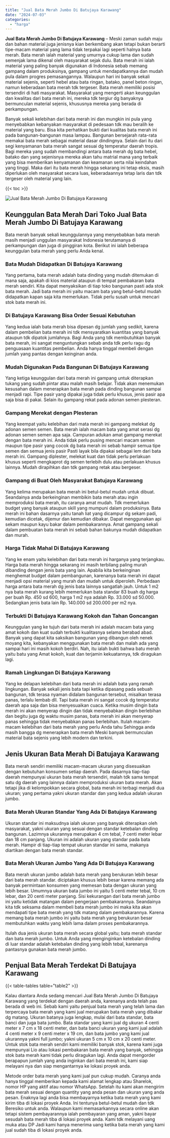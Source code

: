 ```yaml
---
title: "Jual Bata Merah Jumbo Di Batujaya Karawang"
date: "2024-07-03"
categories: 
  - "harga"
---
```


**Jual Bata Merah Jumbo Di Batujaya Karawang** – Meski zaman sudah maju dan bahan material juga jenisnya kian berkembang akan tetapi bukan berarti tipe-macam material yang lama tidak terpakai lagi seperti halnya bata merah. Bata merah ialah material yang umurnya cukup lama dan sudah semenjak lama dikenal oleh masyarakat sejak dulu. Bata merah ini ialah material yang paling banyak digunakan di Indonesia sebab memang gampang dalam produksinya, gampang untuk mendapatkannya dan mudah pula dalam progres pemasangannya. Walaupun hari ini banyak sekali material sejenis, seperti hebel atau bata ringan, batako, panel beton ringan, namun keberadaan bata merah tdk tergeser. Bata merah memiliki posisi tersendiri di hati masyarakat. Masyarakat yang mengerti akan keunggulan dan kwalitas dari bata merah ini, mereka tdk tergiur dg banyaknya bermunculan material sejenis, khususnya mereka yang berada di perkampungan.

Banyak sekali kelebihan dari bata merah ini dan mungkin ini pula yang menyebabkan kebanyakan masyarakat di pedesaan tdk mau beralih ke material yang baru. Bisa kita perhatikan bukti dari kualitas bata merah ini pada bangunan-bangunan masa lampau. Bangunan bersejarah rata-rata memakai bata merah sebagai material dasar dindingnya. Selain dari itu dari segi kenyamanan bata merah sangat sesuai dg temperatur daerah tropis. Bagi mereka yang sudah membandingi antara bata merah dg bata hebel, batako dan yang sejenisnya mereka akan tahu matrial mana yang terbaik yang bisa memberikan kenyamanan dan keamanan serta nilai keindahan yang tinggi. Maka dari itu bata merah hingga sekarang ini tetap eksis, masih diperlukan oleh masyarakat secara luas, keberadaannya tetap laris dan tdk tergeser oleh material yang lain.

{{< toc >}}

![Jual Bata Merah Jumbo Di Batujaya Karawang](/images/jual-bata-merah-02.png)

## Keunggulan Bata Merah Dari Toko Jual Bata Merah Jumbo Di Batujaya Karawang

Bata merah banyak sekali keunggulannya yang menyebabkan bata merah masih menjadi unggulan masyarakat Indonesia terutamanya di perkampungan dan juga di pinggiran kota. Berikut ini ialah beberapa keunggulan bata merah yang perlu Anda kenal.

### Bata Mudah Didapatkan Di Batujaya Karawang

Yang pertama, bata merah adalah bata dinding yang mudah ditemukan di mana saja, apakah di kios material ataupun di tempat pembakaran bata merah sendiri. Kita dapat menyaksikan di tiap toko bangunan pasti ada stok bata merah. Jadi bata merah ini yaitu macam bata yang betul-betul mudah didapatkan kapan saja kita memerlukan. Tidak perlu susah untuk mencari stok bata merah ini.

### Di Batujaya Karawang Bisa Order Sesuai Kebutuhan

Yang kedua ialah bata merah bisa dipesan dg jumlah yang sedikit, karena dalam pembelian bata merah ini tdk mensyaratkan kuantitas yang banyak ataupun tdk dipatok jumlahnya. Bagi Anda yang tdk membutuhkan banyak bata merah, ini sangat menguntungkan sebab anda tdk perlu ragu dg penguasaan kuantitas pembelian. Anda hanya tinggal membeli dengan jumlah yang pantas dengan keinginan anda.

### Mudah Digunakan Pada Bangunan Di Batujaya Karawang

Yang ketiga keunggulan dari bata merah ini gampang untuk diterapkan tukang yang sudah pintar atau malah masih belajar. Tidak akan menemukan kesusahan dalam menerapkan bata merah pada dinding bangunan sampai menjadi rapi. Tipe pasir yang dipakai juga tidak perlu khusus, jenis pasir apa saja bisa di pakai. Selain itu gampang rekat pada adonan semen plesteran.

### Gampang Merekat dengan Plesteran

Yang keempat yaitu kelebihan dari mata merah ini gampang melekat dg adonan semen semen. Bata merah ialah macam bata yang amat serasi dg adonan semen semen apa saja. Campuran adukan amat gampang merekat dengan bata merah ini. Anda tidak perlu pusing mencari macam semen maupun tipe pasir yang cocok dg bata merah ini sebab hampir semua tipe semen dan semua jenis pasir Pasti layak bila dipakai sebagai lem dari bata merah ini. Gampang diplester, melekat kuat dan tidak perlu perlakuan khusus seperti mengkaprot dg semen terlebih dulu atau perlakuan khusus lainnya. Mudah dirapihkan dan tdk gampang retak atau bergeser.

### Gampang di Buat Oleh Masyarakat Batujaya Karawang

Yang kelima merupakan bata merah ini betul-betul mudah untuk dibuat. Seandainya anda berkeinginan membikin bata merah atau ingin memproduksi bata merah, itu caranya amat mudah. Tdk memerlukan budget yang banyak ataupun skill yang mumpuni dalam produksinya. Bata merah ini bahan dasarnya yaitu tanah liat yang dicampur dg sekam padi, kemudian dicetak, dijemur dan kemudian dibakar. Dapat menggunakan api sekam maupun kayu bakar dalam pembakarannya. Amat gampang sekali dalam pembuatan bata merah ini sebab bahan bakunya mudah didapatkan dan murah.

### Harga Tidak Mahal Di Batujaya Karawang

Yang ke enam yaitu kelebihan dari bata merah ini harganya yang terjangkau. Harga bata merah hingga sekarang ini masih terbilang paling murah dibanding dengan jenis bata yang lain. Apabila kita berkeinginan menghemat budget dalam pembangunan, karenanya bata merah ini dapat menjadi opsi material yang murah dan mudah untuk diperoleh. Perbedaan harga antara bata merah dg jenis bata lainnya sangatlah jauh. Untuk 1 m2 nya bata merah kurang lebih memerlukan bata standar 83 buah dg harga per buah Rp. 450 sd 600, harga 1 m2 nya adalah Rp. 33.000 sd 50.000. Sedangkan jenis bata lain Rp. 140.000 sd 200.000 per m2 nya.

### Terbukti Di Batujaya Karawang Kokoh dan Tahan Goncangan

Keunggulan yang ke tujuh dari bata merah ini adalah macam bata yang amat kokoh dan kuat sudah terbukti kualitasnya selama berabad abad. Banyak yang dapat kita saksikan bangunan yang dibangun oleh nenek moyang kita, kebanyakan menggunakan bata merah dan malah ada yang sampai hari ini masih kokoh berdiri. Nah, itu ialah bukti bahwa batu merah yaitu batu yang Amat kokoh, kuat dan terjamin kekuatannya, tdk diragukan lagi.

### Ramah Lingkungan Di Batujaya Karawang

Yang ke delapan kelebihan dari bata merah ini adalah bata yang ramah lingkungan. Banyak sekali jenis bata tapi ketika dipasang pada sebuah bangunan, tdk terasa nyaman didalam bangunan tersebut, misalkan terasa panas, terlalu lembab dll. Tapi bata merah ini sangat cocok dg temperatur daerah apa saja dan bisa menyesuaikan cuaca. Ketika musim dingin bata merah ini akan menyerap dingin dan tidak menyebabkan dingin berlebihan dan begitu juga dg waktu musim panas, bata merah ini akan menyerap panas sehingga tidak menyebabkan panas berlebihan. Itulah macam-macam kelebihan dari bata merah yang perlu Anda tahu Sehingga anda masih bangga dg menerapkan bata merah Meski banyak bermunculan material bata sejenis yang lebih modern dan terkini.

## Jenis Ukuran Bata Merah Di Batujaya Karawang

Bata merah sendiri memiliki macam-macam ukuran yang disesuaikan dengan kebutuhan konsumen setiap daerah. Pada dasarnya tiap-tiap daerah mempunyai ukuran bata merah tersendiri, malah tdk sama tempat satu dg daerah yang lainnya dalam memproduksi ukuran bata merah. Akan tetapi jika di kelompokkan secara global, bata merah ini terbagi menjadi dua ukuran; yang pertama yakni ukuran standar dan yang kedua adalah ukuran jumbo.

### Bata Merah Ukuran Standar Yang Ada Di Batujaya Karawang

Ukuran standar ini maksudnya ialah ukuran yang banyak diterapkan oleh masyarakat, yakni ukuran yang sesuai dengan standar ketebalan dinding bangunan. Lazimnya ukurannya merupakan 4 cm tebal, 7 centi meter lebar dan 18 cm panjang. Ukuran ini adalah ukuran yang standar pada bata merah. Hampir di tiap-tiap tempat ukuran standar ini sama, makanya diartikan dengan bata merah standar.

### Bata Merah Ukuran Jumbo Yang Ada Di Batujaya Karawang

Bata merah ukuran jumbo adalah bata merah yang berukuran lebih besar dari bata merah standar. diciptakan khusus lebih besar karena memang ada banyak permintaan konsumen yang memesan bata dengan ukuran yang lebih besar. Umumnya ukuran bata jumbo ini yaitu 5 centi meter tebal, 10 cm lebar, dan 20 centi meter panjang. Sisi kekurangan dari bata merah jumbo ini yaitu ketidak matangan dalam pengerjaan pembakarannya. Seandainya kita tdk seksama dalam membeli bata merah jumbo ini maka kita akan mendapati tipe bata merah yang tdk matang dalam pembakarannya. Karena memang bata merah jumbo ini yaitu bata merah yang berukuran besar membutuhkan waktu yang lebih lama dalam proses pembakarannya.

Itulah dua jenis ukuran bata merah secara global yaitu; bata merah standar dan bata merah jumbo. Untuk Anda yang menginginkan ketebalan dinding di luar standar adalah ketebalan dinding yang lebih tebal, karenanya pantasnya gunakan bata merah jumbo.

## Penjual Bata Merah Terdekat Di Batujaya Karawang

{{< table-tables table="table2" >}}

Kalau diantara Anda sedang mencari Jual Bata Merah Jumbo Di Batujaya Karawang yang terdekat dengan daerah anda, karenanya anda telah pas berada di web ini. Sebab kami yaitu penjual bata merah yang telah lama dan terpercaya bata merah yang kami jual merupakan bata merah yang dibakar dg matang. Ukuran batanya juga lengkap, mulai dari bata standar, bata banci dan juga bata jumbo. Bata standar yang kami jual dg ukuran 4 centi meter x 7 cm x 18 centi meter, dan bata banci ukuran yang kami jual adalah 4 centi meter x 9 centi meter x 19 cm, dan bata jumbo yang kami jual ukurannya yakni full jumbo; yakni ukuran 5 cm x 10 cm x 20 centi meter. Untuk stok bata merah sendiri kami memiliki banyak stok, karena kami juga mempunyai Lio atau lokasi pembakaran bata merah yang banyak, sehingga stok bata merah kami tidak perlu diragukan lagi. Anda dapat mengorder berapapun jumlah yang anda inginkan dari bata merah ini, kami siap melayani nya dan siap mengantarnya ke lokasi proyek anda.

Metode order bata merah yang kami jual pun cukup mudah. Caranya anda hanya tinggal memberikan kepada kami alamat lengkap atau Sharelok, nomor HP yang aktif atau nomor WhatsApp. Setelah itu kami akan mengirim bata merah sesuai dengan quantity yang anda pesan dan ukuran yang anda pesan. Enaknya lagi anda bisa membayarnya ketika bata merah yang kami kirim tiba di lokasi proyek Anda. Ini tentunya betul-betul mudah dan tdk Beresiko untuk anda. Walaupun kami memasarkannya secara online akan tetapi sistem pembayarannya ialah pembayaran yang aman, yakni bayar sesudah bata merah tiba di lokasi proyek anda. Kami tdk melayani uang muka atau DP Jadi kami hanya menerima uang ketika bata merah yang kami jual sudah tiba di lokasi proyek anda.
